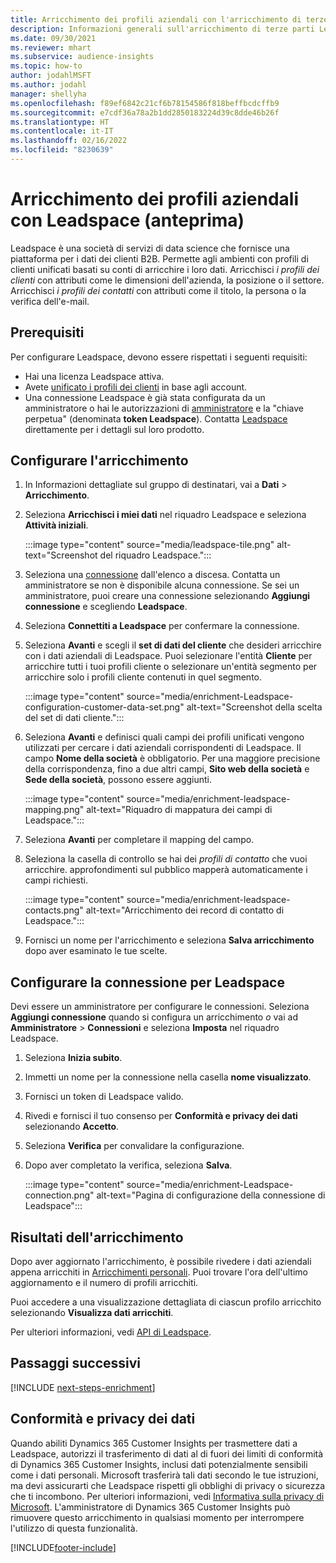 ```yaml
---
title: Arricchimento dei profili aziendali con l'arricchimento di terze parti Leadspace
description: Informazioni generali sull'arricchimento di terze parti Leadspace.
ms.date: 09/30/2021
ms.reviewer: mhart
ms.subservice: audience-insights
ms.topic: how-to
author: jodahlMSFT
ms.author: jodahl
manager: shellyha
ms.openlocfilehash: f89ef6842c21cf6b78154586f818beffbcdcffb9
ms.sourcegitcommit: e7cdf36a78a2b1dd2850183224d39c8dde46b26f
ms.translationtype: HT
ms.contentlocale: it-IT
ms.lasthandoff: 02/16/2022
ms.locfileid: "8230639"
---
```

# <a name="enrichment-of-company-profiles-with-leadspace-preview"></a>Arricchimento dei profili aziendali con Leadspace (anteprima)

Leadspace è una società di servizi di data science che fornisce una piattaforma per i dati dei clienti B2B. Permette agli ambienti con profili di clienti unificati basati su conti di arricchire i loro dati. Arricchisci *i profili dei clienti* con attributi come le dimensioni dell'azienda, la posizione o il settore. Arricchisci *i profili dei contatti* con attributi come il titolo, la persona o la verifica dell'e-mail.

## <a name="prerequisites"></a>Prerequisiti

Per configurare Leadspace, devono essere rispettati i seguenti requisiti:

- Hai una licenza Leadspace attiva.
- Avete [unificato i profili dei clienti](customer-profiles.md) in base agli account.
- Una connessione Leadspace è già stata configurata da un amministratore o hai le autorizzazioni di [amministratore](permissions.md#administrator) e la "chiave perpetua" (denominata **token Leadspace**). Contatta [Leadspace](https://www.leadspace.com/leadspace-microsoft-dynamics-365/) direttamente per i dettagli sul loro prodotto.

## <a name="configure-the-enrichment"></a>Configurare l'arricchimento

1. In Informazioni dettagliate sul gruppo di destinatari, vai a **Dati** > **Arricchimento**.

1. Seleziona **Arricchisci i miei dati** nel riquadro Leadspace e seleziona **Attività iniziali**.

   :::image type="content" source="media/leadspace-tile.png" alt-text="Screenshot del riquadro Leadspace.":::

1. Seleziona una [connessione](connections.md) dall'elenco a discesa. Contatta un amministratore se non è disponibile alcuna connessione. Se sei un amministratore, puoi creare una connessione selezionando **Aggiungi connessione** e scegliendo **Leadspace**. 

1. Seleziona **Connettiti a Leadspace** per confermare la connessione.

1. Seleziona **Avanti** e scegli il **set di dati del cliente** che desideri arricchire con i dati aziendali di Leadspace. Puoi selezionare l'entità **Cliente** per arricchire tutti i tuoi profili cliente o selezionare un'entità segmento per arricchire solo i profili cliente contenuti in quel segmento.

    :::image type="content" source="media/enrichment-Leadspace-configuration-customer-data-set.png" alt-text="Screenshot della scelta del set di dati cliente.":::

1. Seleziona **Avanti** e definisci quali campi dei profili unificati vengono utilizzati per cercare i dati aziendali corrispondenti di Leadspace. Il campo **Nome della società** è obbligatorio. Per una maggiore precisione della corrispondenza, fino a due altri campi, **Sito web della società** e **Sede della società**, possono essere aggiunti.

   :::image type="content" source="media/enrichment-leadspace-mapping.png" alt-text="Riquadro di mappatura dei campi di Leadspace.":::

1. Seleziona **Avanti** per completare il mapping del campo.

1. Seleziona la casella di controllo se hai dei *profili di contatto* che vuoi arricchire. approfondimenti sul pubblico mapperà automaticamente i campi richiesti.

   :::image type="content" source="media/enrichment-leadspace-contacts.png" alt-text="Arricchimento dei record di contatto di Leadspace.":::
 
1. Fornisci un nome per l'arricchimento e seleziona **Salva arricchimento** dopo aver esaminato le tue scelte.


## <a name="configure-the-connection-for-leadspace"></a>Configurare la connessione per Leadspace 

Devi essere un amministratore per configurare le connessioni. Seleziona **Aggiungi connessione** quando si configura un arricchimento *o* vai ad **Amministratore** > **Connessioni** e seleziona **Imposta** nel riquadro Leadspace.

1. Seleziona **Inizia subito**. 

1. Immetti un nome per la connessione nella casella **nome visualizzato**.

1. Fornisci un token di Leadspace valido.

1. Rivedi e fornisci il tuo consenso per **Conformità e privacy dei dati** selezionando **Accetto**.

1. Seleziona **Verifica** per convalidare la configurazione.

1. Dopo aver completato la verifica, seleziona **Salva**.
   
   :::image type="content" source="media/enrichment-Leadspace-connection.png" alt-text="Pagina di configurazione della connessione di Leadspace":::

## <a name="enrichment-results"></a>Risultati dell'arricchimento

Dopo aver aggiornato l'arricchimento, è possibile rivedere i dati aziendali appena arricchiti in [Arricchimenti personali](enrichment-hub.md). Puoi trovare l'ora dell'ultimo aggiornamento e il numero di profili arricchiti.

Puoi accedere a una visualizzazione dettagliata di ciascun profilo arricchito selezionando **Visualizza dati arricchiti**.

Per ulteriori informazioni, vedi [API di Leadspace](https://support.leadspace.com/hc/en-us/sections/201997649-API).

## <a name="next-steps"></a>Passaggi successivi


[!INCLUDE [next-steps-enrichment](../includes/next-steps-enrichment.md)]

## <a name="data-privacy-and-compliance"></a>Conformità e privacy dei dati

Quando abiliti Dynamics 365 Customer Insights per trasmettere dati a Leadspace, autorizzi il trasferimento di dati al di fuori dei limiti di conformità di Dynamics 365 Customer Insights, inclusi dati potenzialmente sensibili come i dati personali. Microsoft trasferirà tali dati secondo le tue istruzioni, ma devi assicurarti che Leadspace rispetti gli obblighi di privacy o sicurezza che ti incombono. Per ulteriori informazioni, vedi [Informativa sulla privacy di Microsoft](https://go.microsoft.com/fwlink/?linkid=396732).
L'amministratore di Dynamics 365 Customer Insights può rimuovere questo arricchimento in qualsiasi momento per interrompere l'utilizzo di questa funzionalità.


[!INCLUDE[footer-include](../includes/footer-banner.md)]
